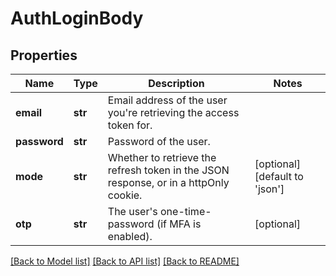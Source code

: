 # AuthLoginBody

## Properties
Name | Type | Description | Notes
------------ | ------------- | ------------- | -------------
**email** | **str** | Email address of the user you&#x27;re retrieving the access token for. | 
**password** | **str** | Password of the user. | 
**mode** | **str** | Whether to retrieve the refresh token in the JSON response, or in a httpOnly cookie. | [optional] [default to 'json']
**otp** | **str** | The user&#x27;s one-time-password (if MFA is enabled). | [optional] 

[[Back to Model list]](../README.md#documentation-for-models) [[Back to API list]](../README.md#documentation-for-api-endpoints) [[Back to README]](../README.md)

